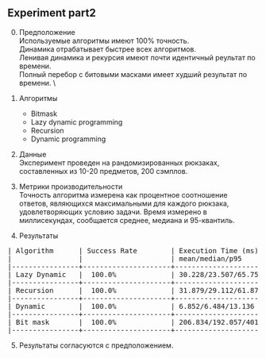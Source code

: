 ## Experiment part2


0. Предположение \
Используемые алгоритмы имеют 100% точность. \
Динамика отрабатывает быстрее всех алгоритмов. \
Ленивая динамика и рекурсия имеют почти идентичный реультат по времени. \
Полный перебор с битовыми масками имеет худший результат по времени. \



1. Алгоритмы 
    * Bitmask
    * Lazy dynamic programming
    * Recursion
    * Dynamic programming


2. Данные \
Эксперимент проведен на рандомизированных рюкзаках, составленных из 10-20 предметов, 200 сэмплов. 


3. Метрики производительности \
Точность алгоритма измерена как процентное соотношение ответов, являющихся максимальными для каждого рюкзака, удовлетворяющих
условию задачи. Время измерено в миллисекундах, сообщается среднее, медиана и 95-квантиль.


4. Результаты
<pre>
| Algorithm      | Success Rate        | Execution Time (ms)           | 
|                |                     | mean/median/p95               | 
|----------------+---------------------+-------------------------------+ 
| Lazy Dynamic   |  100.0%             | 30.228/23.507/65.754          | 
|----------------+---------------------+-------------------------------+ 
| Recursion      |  100.0%             | 31.879/29.112/61.877          | 
|----------------+---------------------+-------------------------------+ 
| Dynamic        |  100.0%             | 6.852/6.484/13.136            | 
|----------------+---------------------+-------------------------------+ 
| Bit mask       |  100.0%             | 206.834/192.057/401.898       | 
|----------------+---------------------+-------------------------------+ 
</pre>

5. Результаты согласуются с предположением.








